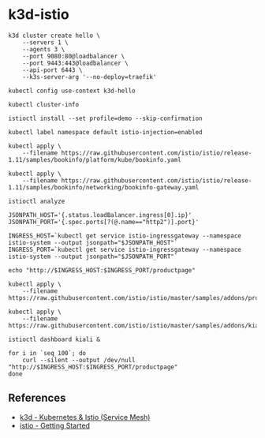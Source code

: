 # k3d-istio

```
k3d cluster create hello \
    --servers 1 \
    --agents 3 \
    --port 9080:80@loadbalancer \
    --port 9443:443@loadbalancer \
    --api-port 6443 \
    --k3s-server-arg '--no-deploy=traefik'

kubectl config use-context k3d-hello

kubectl cluster-info
```

```
istioctl install --set profile=demo --skip-confirmation

kubectl label namespace default istio-injection=enabled
```

```
kubectl apply \
    --filename https://raw.githubusercontent.com/istio/istio/release-1.11/samples/bookinfo/platform/kube/bookinfo.yaml

kubectl apply \
    --filename https://raw.githubusercontent.com/istio/istio/release-1.11/samples/bookinfo/networking/bookinfo-gateway.yaml

istioctl analyze
```

```
JSONPATH_HOST='{.status.loadBalancer.ingress[0].ip}'
JSONPATH_PORT='{.spec.ports[?(@.name=="http2")].port}'

INGRESS_HOST=`kubectl get service istio-ingressgateway --namespace istio-system --output jsonpath="$JSONPATH_HOST"`
INGRESS_PORT=`kubectl get service istio-ingressgateway --namespace istio-system --output jsonpath="$JSONPATH_PORT"`

echo "http://$INGRESS_HOST:$INGRESS_PORT/productpage"
```

```
kubectl apply \
    --filename https://raw.githubusercontent.com/istio/istio/master/samples/addons/prometheus.yaml

kubectl apply \
    --filename https://raw.githubusercontent.com/istio/istio/master/samples/addons/kiali.yaml

istioctl dashboard kiali &

for i in `seq 100`; do
    curl --silent --output /dev/null "http://$INGRESS_HOST:$INGRESS_PORT/productpage"
done
```

## References

* [k3d - Kubernetes & Istio (Service Mesh)](https://brettmostert.medium.com/k3d-kubernetes-istio-service-mesh-286a7ba3a64f)
* [istio - Getting Started](https://istio.io/latest/docs/setup/getting-started/)
